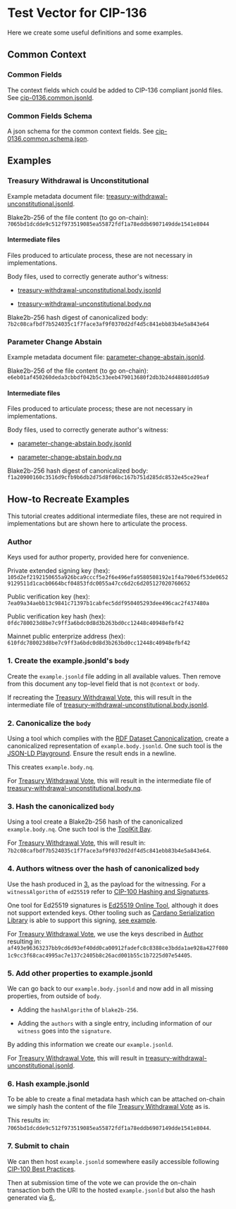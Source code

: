 # Test Vector for CIP-136

Here we create some useful definitions and some examples.

## Common Context

### Common Fields

The context fields which could be added to CIP-136 compliant jsonld files.
See [cip-0136.common.jsonld](./cip-136.common.jsonld).

### Common Fields Schema

A json schema for the common context fields.
See [cip-0136.common.schema.json](./cip-136.common.schema.json).

## Examples

### Treasury Withdrawal is Unconstitutional

Example metadata document file: [treasury-withdrawal-unconstitutional.jsonld](./examples/treasury-withdrawal-unconstitutional.jsonld).

Blake2b-256 of the file content (to go on-chain): `7065bd1dcdde9c512f973519085ea55872fdf1a78eddb6907149dde1541e8044`

#### Intermediate files

Files produced to articulate process, these are not necessary in implementations.

Body files, used to correctly generate author's witness:

- [treasury-withdrawal-unconstitutional.body.jsonld](./examples/treasury-withdrawal-unconstitutional.body.jsonld)

- [treasury-withdrawal-unconstitutional.body.nq](./examples/treasury-withdrawal-unconstitutional.body.nq)

Blake2b-256 hash digest of canonicalized body: `7b2c08cafbdf7b524035c1f7face3af9f0370d2df4d5c841ebb83b4e5a843e64`

### Parameter Change Abstain

Example metadata document file: [parameter-change-abstain.jsonld](./examples/parameter-change-abstain.jsonld).

Blake2b-256 of the file content (to go on-chain): `e6eb01af450260deda3cbbdf042b5c33eeb479013680f2db3b24d48801dd05a9`

#### Intermediate files

Files produced to articulate process; these are not necessary in implementations.

Body files, used to correctly generate author's witness:

- [parameter-change-abstain.body.jsonld](./examples/parameter-change-abstain.body.jsonld)

- [parameter-change-abstain.body.nq](./examples/parameter-change-abstain.body.nq)

Blake2b-256 hash digest of canonicalized body: `f1a20900160c3516d9cfb9b6db2d75d8f06bc167b751d285dc8532e45ce29eaf`

## How-to Recreate Examples

This tutorial creates additional intermediate files, these are not required in implementations but are shown here to articulate the process.

### Author

Keys used for author property, provided here for convenience.

Private extended signing key (hex): `105d2ef2192150655a926bca9cccf5e2f6e496efa9580508192e1f4a790e6f53de06529129511d1cacb0664bcf04853fdc0055a47cc6d2c6d205127020760652`

Public verification key (hex):
`7ea09a34aebb13c9841c71397b1cabfec5ddf950405293dee496cac2f437480a`

Public verification key hash (hex): `0fdc780023d8be7c9ff3a6bdc0d8d3b263bd0cc12448c40948efbf42`

Mainnet public enterprize address (hex): `610fdc780023d8be7c9ff3a6bdc0d8d3b263bd0cc12448c40948efbf42`

### 1. Create the example.jsonld's `body`

Create the `example.jsonld` file adding in all available values.
Then remove from this document any top-level field that is not `@context` or `body`.

If recreating the [Treasury Withdrawal Vote](#treasury-withdrawal-is-unconstitutional), this will result in the intermediate file of [treasury-withdrawal-unconstitutional.body.jsonld](./examples/treasury-withdrawal-unconstitutional.body.jsonld).

### 2. Canonicalize the `body`

Using a tool which complies with the [RDF Dataset Canonicalization](https://w3c-ccg.github.io/rdf-dataset-canonicalization/spec/), create a canonicalized representation of `example.body.jsonld`.
One such tool is the [JSON-LD Playground](https://json-ld.org/playground/).
Ensure the result ends in a newline.

This creates `example.body.nq`.

For [Treasury Withdrawal Vote](#treasury-withdrawal-is-unconstitutional), this will result in the intermediate file of [treasury-withdrawal-unconstitutional.body.nq](./examples/treasury-withdrawal-unconstitutional.body.nq).

### 3. Hash the canonicalized `body`

Using a tool create a Blake2b-256 hash of the canonicalized `example.body.nq`.
One such tool is the [ToolKit Bay](https://toolkitbay.com/tkb/tool/BLAKE2b_256).

For [Treasury Withdrawal Vote](#treasury-withdrawal-is-unconstitutional), this will result in: `7b2c08cafbdf7b524035c1f7face3af9f0370d2df4d5c841ebb83b4e5a843e64`.

### 4. Authors witness over the hash of canonicalized `body`

Use the hash produced in [3.](#3-hash-the-canonicalized-body) as the payload for the witnessing. For a `witnessAlgorithm` of `ed25519` refer to [CIP-100 Hashing and Signatures](https://github.com/cardano-foundation/CIPs/blob/master/CIP-0100/README.md#hashing-and-signatures).

One tool for Ed25519 signatures is [Ed25519 Online Tool](https://cyphr.me/ed25519_tool/ed.html), although it does not support extended keys.
Other tooling such as [Cardano Serialization Library](https://github.com/Emurgo/cardano-serialization-lib) is able to support this signing, [see example](https://github.com/Ryun1/csl-examples/blob/main/examples/CIP-0008/cip-8-signing.js).

For [Treasury Withdrawal Vote](#treasury-withdrawal-is-unconstitutional), we use the keys described in [Author](#author) resulting in: `af493e96363237bb9cd6d93ef40dd0ca00912fadefc8c8388ce3bdda1ae928a427f0801c9cc3f68cac4995ac7e137c2405b8c26acd001b55c1b7225d07e54405`.

### 5. Add other properties to example.jsonld

We can go back to our `example.body.jsonld` and now add in all missing properties, from outside of `body`.

- Adding the `hashAlgorithm` of `blake2b-256`.

- Adding the `authors` with a single entry, including information of our `witness` goes into the `signature`.

By adding this information we create our `example.jsonld`.

For [Treasury Withdrawal Vote](#treasury-withdrawal-is-unconstitutional), this will result in [treasury-withdrawal-unconstitutional.jsonld](./examples/treasury-withdrawal-unconstitutional.jsonld).

### 6. Hash example.jsonld

To be able to create a final metadata hash which can be attached on-chain we simply hash the content of the file [Treasury Withdrawal Vote](#treasury-withdrawal-is-unconstitutional) as is.

This results in: `7065bd1dcdde9c512f973519085ea55872fdf1a78eddb6907149dde1541e8044`.

### 7. Submit to chain

We can then host `example.jsonld` somewhere easily accessible following [CIP-100 Best Practices](https://github.com/cardano-foundation/CIPs/blob/master/CIP-0100/README.md#best-practices).

Then at submission time of the vote we can provide the on-chain transaction both the URI to the hosted `example.jsonld` but also the hash generated via [6.](#6-hash-examplejsonld).
